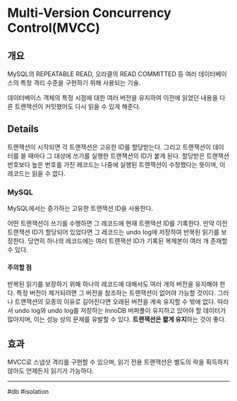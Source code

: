 # Multi-Version Concurrency Control(MVCC)

## 개요

MySQL의 REPEATABLE READ, 오라클의 READ COMMITTED 등 여러 데이터베이스의 특정 격리 수준을 구현하기 위해 사용되는 기술.

데이터베이스 객체의 특정 시점에 대한 여러 버전을 유지하여 이전에 읽었던 내용을 다른 트랜잭션이 커밋했어도 다시 읽을 수 있게 해준다.

## Details

트랜잭션이 시작되면 각 트랜잭션은 고유한 ID를 할당받는다. 그리고 트랜잭션이 데이터를 쓸 때마다 그 대상에 쓰기를 실행한 트랜잭션의 ID가 붙게 된다. 할당받은 트랜잭션 번호보다 높은 번호를 가진 레코드는 나중에 실행된 트랜잭션이 수정했다는 뜻이며, 이 레코드는 읽을 수 없다.

### MySQL

MySQL에서는 증가하는 고유한 트랜잭션 ID을 사용한다. 

어떤 트랜잭션이 쓰기를 수행하면 그 레코드에 현재 트랜잭션 ID를 기록한다. 만약 이전 트랜잭션 ID가 할당되어 있었다면 그 레코드는 undo log에 저장하여 반복된 읽기를 보장한다. 당연히 하나의 레코드에는 여러 트랜잭션 ID가 기록된 복제본이 여러 개 존재할 수 있다.

#### 주의할 점

반복된 읽기를 보장하기 위해 하나의 레코드에 대해서도 여러 개의 버전을 유지해야 한다. 특정 버전이 제거되려면 그 버전을 참조하는 트랜잭션이 없어야 가능할 것이다. 그러나 트랜잭션의 모종의 이유로 길어진다면 오래된 버전을 계속 유지할 수 밖에 없다. 
따라서 undo log와 undo log를 저장하는 InnoDB 버퍼풀이 유지하고 있어야 할 데이터가 많아지며, 이는 성능 상의 문제를 유발할 수 있다. **트랜잭션은 짧게 유지**하는 것이 좋다.

## 효과

MVCC로 스냅샷 격리를 구현할 수 있으며, 읽기 전용 트랜잭션은 별도의 락을 획득하지 않아도 언제든지 읽기가 가능하다.

---
#db #isolation 